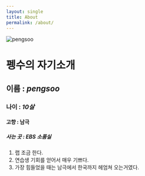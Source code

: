 ```yaml
---
layout: single
title: About
permalink: /about/
---
```


![pengsoo](https://postfiles.pstatic.net/MjAxOTExMjdfMTc4/MDAxNTc0ODQwMzg1MzM2.-qZbk2TRYfVBYw0BEPWDBwQkM2hYPsEC_fzNMBswNGYg.kjpIPUdRRf01_n3U1Juw6vQHVmDkwhoYlYm7xG_hgdwg.PNG.kimjungsick/image.png?type=w966)

# 펭수의 자기소개

## 이름 : ***pengsoo***

### 나이 :  *10살*

#### 고향 : **남극**

##### 사는 곳 :  EBS 소품실

1.  랩 조금 한다.
2. 연습생 기회를 얻어서 매우 기쁘다.
3. 가장 힘들었을 때는 남극에서 한국까지 헤엄쳐 오는거였다.



